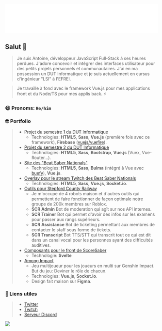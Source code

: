 ![Metrics](https://github.com/JiveOff/JiveOff/raw/main/github-metrics.svg)

## Salut 👋

> Je suis Antoine, développeur JavaScript Full-Stack à ses heures perdues. J'adore concevoir et intégrer des interfaces utilisateur pour des petits projets personnels et communautaires. J'ai en ma possession un DUT Informatique et je suis actuellement en cursus d'ingénieur "LSI" à l'EFREI.

> Je travaille à fond avec le framework Vue.js pour mes applications front et du Node/TS pour mes applis back. ⚡

### 😄 Pronoms: ``He/him``

### 🤓 Portfolio

> - [Projet du semestre 1 du DUT Informatique](https://pjs1.jiveoff.fr)
>   - Technologies: **HTML5**, **Sass**, **Vue.js** (première fois avec ce framework), **Firebase** ([vuejs/vuefire](https://github.com/vuejs/vuefire)).
> - [Projet du semestre 2 du DUT Informatique](https://eweb.jiveoff.fr)
>   - Technologies: **HTML5**, **Sass**, **Bootstrap**, **Vue.js** (Vuex, Vue-Router...).
> - [Site des "Beat Saber Nationals"](https://beatsabernationals.com)
>   - Technologies: **HTML5**, **Sass**, **Bulma** (intégré à Vue avec [buefy](https://github.com/buefy/buefy)), **Vue.js**.
> - [Overlay pour le stream Twitch des Beat Saber Nationals](https://www.twitch.tv/bsnationals)
>   - Technologies: **HTML5**, **Sass**, **Vue.js**, **Socket.io**. 
> - [Outils pour Stepford County Railway](https://discord.gg/scr)
>   - Je m'occupe de 4 robots maison et d'autres outils qui permettent de faire fonctionner de façon optimale notre groupe de 200k membres sur Roblox.
>   -   **SCR Admin** Bot de moderation qui agît sur nos API internes.
>   -   **SCR Trainer** Bot qui permet d'avoir des infos sur les examens pour passer aux rangs supérieurs.
>   -   **SCR Assistance** Bot de ticketing permettant aux membres de contacter le staff sous forme de tickets.
>   -   **SCR Transcript** Bot TTS/STT qui transcrit tout ce qui est dit dans un canal vocal pour les personnes ayant des difficultés auditives.
> - [Composants pour le front de ScoreSaber](https://scoresaber.com)
>   - Technologie: **Svelte**
> - [Among Impact](https://among-impact.jiveoff.fr)
>   - Jeu multijoueur pour les joueurs en multi sur Genshin Impact. But du jeu: Deviner le rôle de chacun.
>   - Technologies: **Vue.js**, **Socket.io**.
>   - Design fait maison sur **Figma**.

### 💬 Liens utiles

> - [Twitter](https://twitter.com/JiveOff)
> - [Twitch](https://twitch.tv/jiveoff)
> - [Serveur Discord](https://discord.jiveoff.fr)

<img src="https://cr-ss-service.azurewebsites.net/api/ScreenShot?widget=summary&username=jiveoff" style="width: 450px">
